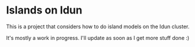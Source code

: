 # Islands on Idun

This is a project that considers how to do island models on the Idun cluster.

It's mostly a work in progress.
I'll update as soon as I get more stuff done :)
